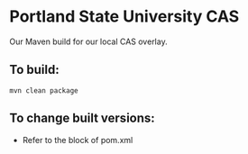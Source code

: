 Portland State University CAS
=============================

Our Maven build for our local CAS overlay.

To build:
---------
    mvn clean package

To change built versions:
-------------------------
- Refer to the <properties> block of pom.xml
